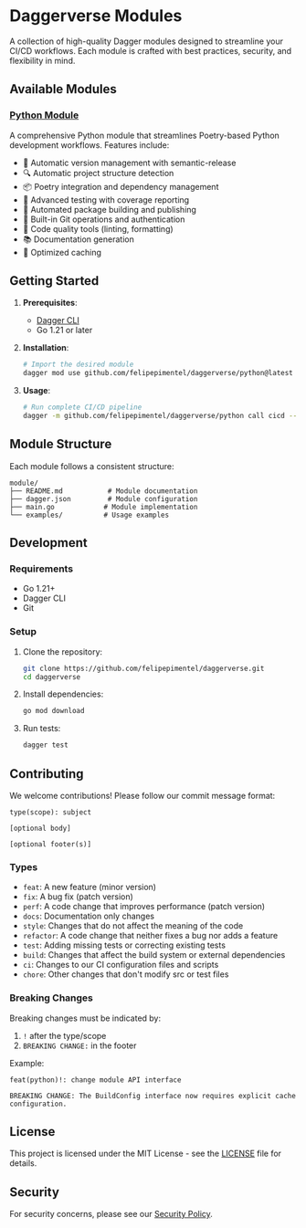 # Daggerverse Modules

A collection of high-quality Dagger modules designed to streamline your CI/CD workflows. Each module is crafted with best practices, security, and flexibility in mind.

## Available Modules

### [Python Module](python/README.md)

A comprehensive Python module that streamlines Poetry-based Python development workflows. Features include:

- 🔄 Automatic version management with semantic-release
- 🔍 Automatic project structure detection
- 📦 Poetry integration and dependency management
- 🧪 Advanced testing with coverage reporting
- 🚀 Automated package building and publishing
- 🔐 Built-in Git operations and authentication
- 🎨 Code quality tools (linting, formatting)
- 📚 Documentation generation
- 💾 Optimized caching

## Getting Started

1. **Prerequisites**:

   - [Dagger CLI](https://docs.dagger.io/cli/465058/install)
   - Go 1.21 or later

2. **Installation**:

   ```bash
   # Import the desired module
   dagger mod use github.com/felipepimentel/daggerverse/python@latest
   ```

3. **Usage**:
   ```bash
   # Run complete CI/CD pipeline
   dagger -m github.com/felipepimentel/daggerverse/python call cicd --source . --token env:PYPI_TOKEN
   ```

## Module Structure

Each module follows a consistent structure:

```
module/
├── README.md           # Module documentation
├── dagger.json         # Module configuration
├── main.go            # Module implementation
└── examples/          # Usage examples
```

## Development

### Requirements

- Go 1.21+
- Dagger CLI
- Git

### Setup

1. Clone the repository:

   ```bash
   git clone https://github.com/felipepimentel/daggerverse.git
   cd daggerverse
   ```

2. Install dependencies:

   ```bash
   go mod download
   ```

3. Run tests:
   ```bash
   dagger test
   ```

## Contributing

We welcome contributions! Please follow our commit message format:

```
type(scope): subject

[optional body]

[optional footer(s)]
```

### Types

- `feat`: A new feature (minor version)
- `fix`: A bug fix (patch version)
- `perf`: A code change that improves performance (patch version)
- `docs`: Documentation only changes
- `style`: Changes that do not affect the meaning of the code
- `refactor`: A code change that neither fixes a bug nor adds a feature
- `test`: Adding missing tests or correcting existing tests
- `build`: Changes that affect the build system or external dependencies
- `ci`: Changes to our CI configuration files and scripts
- `chore`: Other changes that don't modify src or test files

### Breaking Changes

Breaking changes must be indicated by:

1. `!` after the type/scope
2. `BREAKING CHANGE:` in the footer

Example:

```
feat(python)!: change module API interface

BREAKING CHANGE: The BuildConfig interface now requires explicit cache configuration.
```

## License

This project is licensed under the MIT License - see the [LICENSE](LICENSE) file for details.

## Security

For security concerns, please see our [Security Policy](SECURITY.md).
